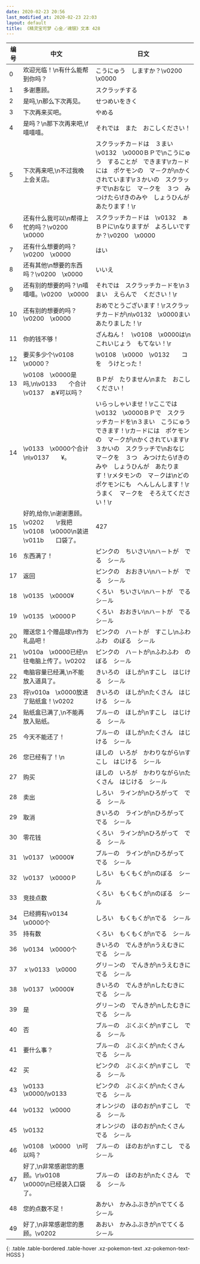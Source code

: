```yaml
---
date: 2020-02-23 20:56
last_modified_at: 2020-02-23 22:03
layout: default
title: 《精灵宝可梦 心金／魂银》文本 428
---
```

| 编号 | 中文 | 日文 |
| ---- | ---- | ---- |
| 0 | 欢迎光临！\n有什么能帮到你吗？ | こうにゅう　しますか？\v0200　\x0000 |
| 1 | 多谢惠顾。 | スクラッチする |
| 2 | 是吗,\n那么下次再见。 | せつめいをきく |
| 3 | 下次再来买吧。 | やめる |
| 4 | 是吗？\n那下次再来吧,\f嘻嘻嘻。 | それでは　また　おこしください！ |
| 5 | 下次再来吧,\n不过我晚上会关店。 | スクラッチカ－ドは　３まい　\v0132　\x0000ＢＰで\nこうにゅう　することが　できます\rカ－ドには　ポケモンの　マ－クが\nかくされています\r３かいの　スクラッチで\nおなじ　マ－クを　３つ　みつけたら\fきのみや　しょうひんが　あたります！\r |
| 6 | 还有什么我可以\n帮得上忙的吗？\v0200　\x0000 | スクラッチカ－ドは　\v0132　ぁＢＰに\nなりますが　よろしいですか？\v0200　\x0000 |
| 7 | 还有什么想要的吗？\v0200　\x0000 | はい |
| 8 | 还有其他\n想要的东西吗？\v0200　\x0000 | いいえ |
| 9 | 还有别的想要的吗？\n嘻嘻嘻。\v0200　\x0000 | それでは　スクラッチカ－ドを\n３まい　えらんで　ください！\r |
| 10 | 还有别的想要的吗？\v0200　\x0000 | おめでとうございます！\rスクラッチカ－ドが\n\v0132　\x0000まい　あたりました！\r |
| 11 | 你的钱不够！ | ざんねん！　\v0108　\x0000は\nこれいじょう　もてない！\r |
| 12 | 要买多少个\v0108　\x0000？ | \v0108　\x0000　\v0132　　コを　うけとった！ |
| 13 | \v0108　\x0000是吗,\n\v0133　　个合计\v0137　ぁ¥可以吗？ | ＢＰが　たりません\nまた　おこしください！ |
| 14 | \v0133　\x0000个合计\n\v0137　　¥。 | いらっしゃいませ！\rここでは　\v0132　\x0000ＢＰで　スクラッチカ－ドを\n３まい　こうにゅう　できます！\rカ－ドには　ポケモンの　マ－クが\nかくされています\r３かいの　スクラッチで\nおなじ　マ－クを　３つ　みつけたら\fきのみや　しょうひんが　あたります！\rメタモンの　マ－クは\nどの　ポケモンにも　へんしんします！\rうまく　マ－クを　そろえてください！\r |
| 15 | 好的,给你,\n谢谢惠顾。\v0202　　\r我把\v0108　\x0000\n装进\v011b　　口袋了。 | 427 |
| 16 | 东西满了！ | ピンクの　ちいさい\nハ－トが　でる　シ－ル |
| 17 | 返回 | ピンクの　おおきい\nハ－トが　でる　シ－ル |
| 18 | \v0135　\x0000¥ | くろい　ちいさい\nハ－トが　でる　シ－ル |
| 19 | \v0135　\x0000Ｐ | くろい　おおきい\nハ－トが　でる　シ－ル |
| 20 | 赠送您１个赠品球\n作为礼品吧！ | ピンクの　ハ－トが　すこし\nふわふわ　のぼる　シ－ル |
| 21 | \v010a　\x0000已经\n往电脑上传了。\v0202　　 | ピンクの　ハ－トが\nふわふわ　のぼる　シ－ル |
| 22 | 电脑容量已经满,\n不能放入道具了。 | きいろの　ほしが\nすこし　はじける　シ－ル |
| 23 | 将\v010a　\x0000放进了贴纸盒！\v0202　　 | きいろの　ほしが\nたくさん　はじける　シ－ル |
| 24 | 贴纸盒已满了,\n不能再放入贴纸。 | ブル－の　ほしが\nすこし　はじける　シ－ル |
| 25 | 今天不能还了！ | ブル－の　ほしが\nたくさん　はじける　シ－ル |
| 26 | 您已经有了！\n | ほしの　いろが　かわりながら\nすこし　はじける　シ－ル |
| 27 | 购买 | ほしの　いろが　かわりながら\nたくさん　はじける　シ－ル |
| 28 | 卖出 | しろい　ラインが\nひろがって　でる　シ－ル |
| 29 | 取消 | きいろの　ラインが\nひろがって　でる　シ－ル |
| 30 | 零花钱 | くろい　ラインが\nひろがって　でる　シ－ル |
| 31 | \v0137　\x0000¥ | ブル－の　ラインが\nひろがって　でる　シ－ル |
| 32 | \v0137　\x0000Ｐ | しろい　もくもくが\nのぼる　シ－ル |
| 33 | 竞技点数 | くろい　もくもくが\nのぼる　シ－ル |
| 34 | 已经拥有\v0134　\x0000个 | しろい　もくもくが\nでる　シ－ル |
| 35 | 持有数 | くろい　もくもくが\nでる　シ－ル |
| 36 | \v0134　\x0000个 | きいろの　でんきが\nうえむきに　でる　シ－ル |
| 37 | ｘ\v0133　\x0000 | グリ－ンの　でんきが\nうえむきに　でる　シ－ル |
| 38 | \v0137　\x0000¥ | きいろの　でんきが\nしたむきに　でる　シ－ル |
| 39 | 是 | グリ－ンの　でんきが\nしたむきに　でる　シ－ル |
| 40 | 否 | ブル－の　ぶくぶくが\nすこし　でる　シ－ル |
| 41 | 要什么事？ | ブル－の　ぶくぶくが\nたくさん　でる　シ－ル |
| 42 | 买 | ピンクの　ぶくぶくが\nすこし　でる　シ－ル |
| 43 | \v0133　\x0000/\v0133　　 | ピンクの　ぶくぶくが\nたくさん　でる　シ－ル |
| 44 | \v0132　\x0000 | オレンジの　ほのおが\nすこし　でる　シ－ル |
| 45 | \v0132　　 | オレンジの　ほのおが\nたくさん　でる　シ－ル |
| 46 | \v0108　\x0000　\n可以吗？ | ブル－の　ほのおが\nすこし　でる　シ－ル |
| 47 | 好了,\n非常感谢您的惠顾。\r\v0108　\x0000\n已经装入口袋了。 | ブル－の　ほのおが\nたくさん　でる　シ－ル |
| 48 | 您的点数不足！ | あかい　かみふぶきが\nでてくる　シ－ル |
| 49 | 好了,\n非常感谢您的惠顾。\v0202　　 | あおい　かみふぶきが\nでてくる　シ－ル |
{: .table .table-bordered .table-hover .xz-pokemon-text .xz-pokemon-text-HGSS }